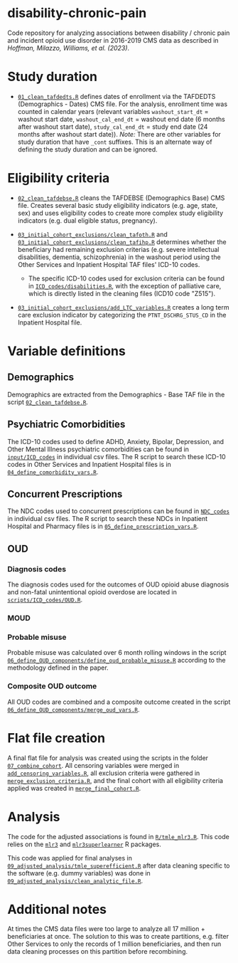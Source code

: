 # disability-chronic-pain

Code repository for analyzing associations between disability / chronic pain and incident opioid use disorder in 2016-2019 CMS data as described in *Hoffman, Milazzo, Williams, et al. (2023)*.

# Study duration

- [`01_clean_tafdedts.R`](scripts/01_clean_tafdedts.R) defines dates of enrollment via the TAFDEDTS (Demographics - Dates) CMS file. For the analysis, enrollment time was counted in calendar years (relevant variables `washout_start_dt` = washout start date, `washout_cal_end_dt` = washout end date (6 months after washout start date), `study_cal_end_dt` = study end date (24 months after washout start date)). *Note:* There are other variables for study duration that have `_cont` suffixes. This is an alternate way of defining the study duration and can be ignored.

# Eligibility criteria

- [`02_clean_tafdebse.R`](scripts/02_clean_tafdebse.R) cleans the TAFDEBSE (Demographics Base) CMS file. Creates several basic study eligibility indicators (e.g. age, state, sex) and uses eligibility codes to create more complex study eligibility indicators (e.g. dual eligible status, pregnancy).

- [`03_initial_cohort_exclusions/clean_tafoth.R`](scripts/03_initial_cohort_exclusions/clean_tafoth.R) and [`03_initial_cohort_exclusions/clean_tafihp.R`](scripts/03_initial_cohort_exclusions/clean_tafihp.R) determines whether the beneficiary had remaining exclusion criterias (e.g. severe intellectual disabilities, dementia, schizophrenia) in the washout period using the Other Services and Inpatient Hospital TAF files' ICD-10 codes.

	- The specific ICD-10 codes used for exclusion criteria can be found in [`ICD_codes/disabilities.R`](scripts/ICD_codes/disabilities.R), with the exception of palliative care, which is directly listed in the cleaning files (ICD10 code "Z515").

- [`03_initial_cohort_exclusions/add_LTC_variables.R`](03_initial_cohort_exclusions/add_LTC_variables.R) creates a long term care exclusion indicator by categorizing the `PTNT_DSCHRG_STUS_CD` in the Inpatient Hospital file.

# Variable definitions

## Demographics

Demographics are extracted from the Demographics - Base TAF file in the script [`02_clean_tafdebse.R`](scripts/02_clean_tafdebse.R).

## Psychiatric Comorbidities

The ICD-10 codes used to define ADHD, Anxiety, Bipolar, Depression, and Other Mental Illness psychiatric comorbidities can be found in [`input/ICD_codes`](input/ICD_codes) in individual csv files. The R script to search these ICD-10 codes in Other Services and Inpatient Hospital files is in [`04_define_comorbidity_vars.R`](scripts/04_define_comorbidity_vars.R).

## Concurrent Prescriptions

The NDC codes used to concurrent prescriptions can be found in [`NDC_codes`](input/NDC_codes) in individual csv files. The R script to search these NDCs in Inpatient Hospital and Pharmacy files is in [`05_define_prescription_vars.R`](scripts/05_define_prescription_vars.R).

## OUD

### Diagnosis codes

The diagnosis codes used for the outcomes of OUD opioid abuse diagnosis and non-fatal unintentional opioid overdose are located in [`scripts/ICD_codes/OUD.R`](scripts/ICD_codes/OUD.R).

### MOUD

### Probable misuse

Probable misuse was calculated over 6 month rolling windows in the script [`06_define_OUD_components/define_oud_probable_misuse.R`](scripts/06_define_OUD_components/define_oud_probable_misuse.R) according to the methodology defined in the paper.

### Composite OUD outcome

All OUD codes are combined and a composite outcome created in the script [`06_define_OUD_components/merge_oud_vars.R`](scripts/06_define_OUD_components/merge_oud_vars.R).

# Flat file creation

A final flat file for analysis was created using the scripts in the folder [`07_combine_cohort`](scripts/07_combine_cohort). All censoring variables were merged in [`add_censoring_variables.R`](scripts/07_combine_cohort/add_censoring_variables.R), all exclusion criteria were gathered in [`merge_exclusion_criteria.R`](scripts/07_combine_cohort/merge_exclusion_criteria.R), and the final cohort with all eligibility criteria applied was created in [`merge_final_cohort.R`](scripts/07_combine_cohort/merge_final_cohort.R).

# Analysis

The code for the adjusted associations is found in [`R/tmle_mlr3.R`](R/tmle_mlr3.R). This code relies on the [`mlr3`](https://mlr3.mlr-org.com/) and [`mlr3superlearner`](https://github.com/nt-williams/mlr3superlearner) R packages.

This code was applied for final analyses in [`09_adjusted_analysis/tmle_superefficient.R`](scripts/09_adjusted_analysis/tmle_superefficient.R) after data cleaning specific to the software (e.g. dummy variables) was done in [`09_adjusted_analysis/clean_analytic_file.R`](scripts/09_adjusted_analysis/clean_analytic_file.R).

# Additional notes

At times the CMS data files were too large to analyze all 17 million + beneficiaries at once. The solution to this was to create partitions, e.g. filter Other Services to only the records of 1 million beneficiaries, and then run data cleaning processes on this partition before recombining.
